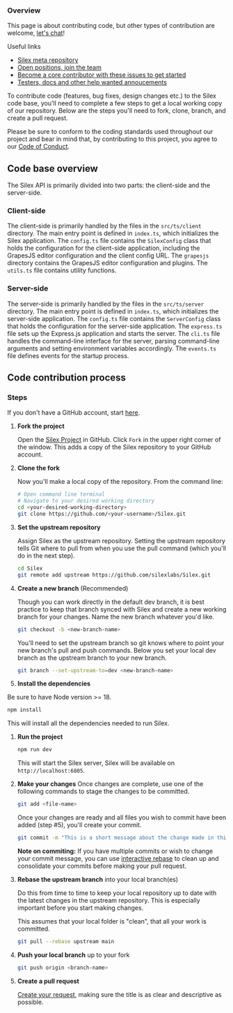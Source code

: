 ### Overview

This page is about contributing code, but other types of contribution are welcome, [let's chat](https://github.com/silexlabs/Silex/discussions)!

Useful links

* [Silex meta repository](https://github.com/silexlabs/silex-meta)
* [Open positions, join the team](https://github.com/silexlabs/Silex/issues?q=is%3Aissue+is%3Aopen+label%3A%22open+position%22)
* [Become a core contributor with these issues to get started](https://github.com/silexlabs/Silex/issues?q=is%3Aopen+is%3Aissue+label%3A%22good+first+issue%22)
* [Testers, docs and other help wanted annoucements](https://github.com/silexlabs/Silex/issues?q=is%3Aopen+is%3Aissue+label%3A%22help+wanted%22)

To contribute code (features, bug fixes, design changes etc.) to the Silex code base, you'll need to complete a few steps to get a local working copy of our repository. Below are the steps you'll need to fork, clone, branch, and create a pull request.

Please be sure to conform to the coding standards used throughout our project and bear in mind that, by contributing to this project, you agree to our [Code of Conduct](https://github.com/silexlabs/Silex/wiki/Silex-Code-of-Conduct).

## Code base overview

The Silex API is primarily divided into two parts: the client-side and the server-side.

### Client-side

The client-side is primarily handled by the files in the `src/ts/client` directory. The main entry point is defined in `index.ts`, which initializes the Silex application. The `config.ts` file contains the `SilexConfig` class that holds the configuration for the client-side application, including the GrapesJS editor configuration and the client config URL. The `grapesjs` directory contains the GrapesJS editor configuration and plugins. The `utils.ts` file contains utility functions.

### Server-side

The server-side is primarily handled by the files in the `src/ts/server` directory. The main entry point is defined in `index.ts`, which initializes the server-side application. The `config.ts` file contains the `ServerConfig` class that holds the configuration for the server-side application. The `express.ts` file sets up the Express.js application and starts the server. The `cli.ts` file handles the command-line interface for the server, parsing command-line arguments and setting environment variables accordingly. The `events.ts` file defines events for the startup process.

## Code contribution process

### Steps

   If you don't have a GitHub account, start [here](https://github.com/join).

1. **Fork the project**

	 Open the [Silex Project](https://github.com/silexlabs/Silex/) in GitHub. Click `Fork` in the upper right corner of the window. This adds a copy of the Silex repository to your GitHub account.

1. **Clone the fork**

   Now you'll make a local copy of the repository. From the command line:

   ```bash
   # Open command line terminal
   # Navigate to your desired working directory
   cd <your-desired-working-directory>
   git clone https://github.com/<your-username>/Silex.git
    ```

1. **Set the upstream repository**

   Assign Silex as the upstream repository. Setting the upstream repository tells Git where to pull from when you use the pull command (which you'll do in the next step).

	 ```bash
	 cd Silex
	 git remote add upstream https://github.com/silexlabs/Silex.git
	 ```

1. **Create a new branch** (Recommended)

	 Though you can work directly in the default dev branch, it is best practice to keep that branch synced with Silex and create a new working branch for your changes. Name the new branch whatever you'd like.

   ```bash
   git checkout -b <new-branch-name>
   ```

    You'll need to set the upstream branch so git knows where to point your new branch's pull and push commands. Below you set your local dev branch as the upstream branch to your new branch.

   ```bash
   git branch --set-upstream-to=dev <new-branch-name>
   ```

1. **Install the dependencies**

Be sure to have Node version >= 18.

   ```bash
   npm install
   ```

   This will install all the dependencies needed to run Silex.

1. **Run the project**

   ```bash
   npm run dev
   ```

   This will start the Silex server, Silex will be available on `http://localhost:6805`.

1. **Make your changes**
   Once changes are complete, use one of the following commands to stage the changes to be committed.

   ```bash
   git add <file-name>
   ```

   Once your changes are ready and all files you wish to commit have been added (step #5), you'll create your commit.

   ```bash
   git commit -m "This is a short message about the change made in this commit"
   ```

   **Note on commiting:** If you have multiple commits or wish to change your commit message, you can use [interactive rebase](https://help.github.com/articles/about-git-rebase) to clean up and consolidate your commits before making your pull request.

1. **Rebase the upstream branch** into your local branch(es)

   Do this from time to time to keep your local repository up to date with the latest changes in the upstream repository. This is especially important before you start making changes.

   This assumes that your local folder is "clean", that all your work is committed.

   ```bash
   git pull --rebase upstream main
   ```

9. **Push your local branch** up to your fork

   ```bash
   git push origin <branch-name>
   ```

10. **Create a pull request**

	 [Create your request](https://help.github.com/articles/creating-a-pull-request/), making sure the title is as clear and descriptive as possible.
